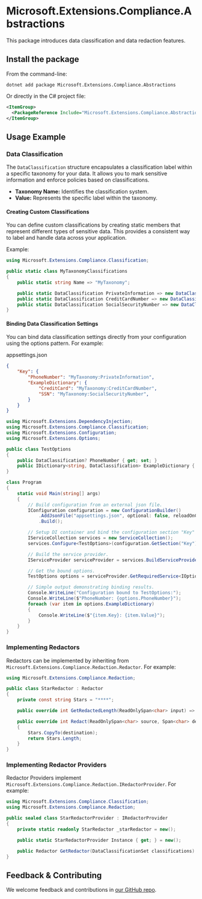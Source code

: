 # Microsoft.Extensions.Compliance.Abstractions

This package introduces data classification and data redaction features.

## Install the package

From the command-line:

```console
dotnet add package Microsoft.Extensions.Compliance.Abstractions
```

Or directly in the C# project file:

```xml
<ItemGroup>
  <PackageReference Include="Microsoft.Extensions.Compliance.Abstractions" Version="[CURRENTVERSION]" />
</ItemGroup>
```

## Usage Example

### Data Classification

The `DataClassification` structure encapsulates a classification label within a specific taxonomy for your data. It allows you to mark sensitive information and enforce policies based on classifications.

- **Taxonomy Name:** Identifies the classification system.
- **Value:** Represents the specific label within the taxonomy.

#### Creating Custom Classifications

You can define custom classifications by creating static members that represent different types of sensitive data. This provides a consistent way to label and handle data across your application.

Example:
```csharp
using Microsoft.Extensions.Compliance.Classification;

public static class MyTaxonomyClassifications
{
    public static string Name => "MyTaxonomy";

    public static DataClassification PrivateInformation => new DataClassification(Name, nameof(PrivateInformation));
    public static DataClassification CreditCardNumber => new DataClassification(Name, nameof(CreditCardNumber));
    public static DataClassification SocialSecurityNumber => new DataClassification(Name, nameof(SocialSecurityNumber));
}
```

#### Binding Data Classification Settings

You can bind data classification settings directly from your configuration using the options pattern. For example:

appsettings.json
```json
{
    "Key": {
        "PhoneNumber": "MyTaxonomy:PrivateInformation",
        "ExampleDictionary": {
            "CreditCard": "MyTaxonomy:CreditCardNumber",
            "SSN": "MyTaxonomy:SocialSecurityNumber",
        }
    }
}
```

```csharp
using Microsoft.Extensions.DependencyInjection;
using Microsoft.Extensions.Compliance.Classification;
using Microsoft.Extensions.Configuration;
using Microsoft.Extensions.Options;

public class TestOptions
{
    public DataClassification? PhoneNumber { get; set; }
    public IDictionary<string, DataClassification> ExampleDictionary { get; set; } = new Dictionary<string, DataClassification>();
}

class Program
{
    static void Main(string[] args)
    {
        // Build configuration from an external json file.
        IConfiguration configuration = new ConfigurationBuilder()
            .AddJsonFile("appsettings.json", optional: false, reloadOnChange: true)
            .Build();

        // Setup DI container and bind the configuration section "Key" to TestOptions.
        IServiceCollection services = new ServiceCollection();
        services.Configure<TestOptions>(configuration.GetSection("Key"));

        // Build the service provider.
        IServiceProvider serviceProvider = services.BuildServiceProvider();

        // Get the bound options.
        TestOptions options = serviceProvider.GetRequiredService<IOptions<TestOptions>>().Value;

        // Simple output demonstrating binding results.
        Console.WriteLine("Configuration bound to TestOptions:");
        Console.WriteLine($"PhoneNumber: {options.PhoneNumber}");
        foreach (var item in options.ExampleDictionary)
        {
            Console.WriteLine($"{item.Key}: {item.Value}");
        }
    }
}
```

### Implementing Redactors

Redactors can be implemented by inheriting from `Microsoft.Extensions.Compliance.Redaction.Redactor`. For example:

```csharp
using Microsoft.Extensions.Compliance.Redaction;

public class StarRedactor : Redactor
{
    private const string Stars = "****";

    public override int GetRedactedLength(ReadOnlySpan<char> input) => Stars.Length;

    public override int Redact(ReadOnlySpan<char> source, Span<char> destination)
    {
        Stars.CopyTo(destination);
        return Stars.Length;
    }
}
```

### Implementing Redactor Providers

Redactor Providers implement `Microsoft.Extensions.Compliance.Redaction.IRedactorProvider`.
For example:

```csharp
using Microsoft.Extensions.Compliance.Classification;
using Microsoft.Extensions.Compliance.Redaction;

public sealed class StarRedactorProvider : IRedactorProvider
{
    private static readonly StarRedactor _starRedactor = new();

    public static StarRedactorProvider Instance { get; } = new();

    public Redactor GetRedactor(DataClassificationSet classifications) => _starRedactor;
}
```

## Feedback & Contributing

We welcome feedback and contributions in [our GitHub repo](https://github.com/dotnet/extensions).
